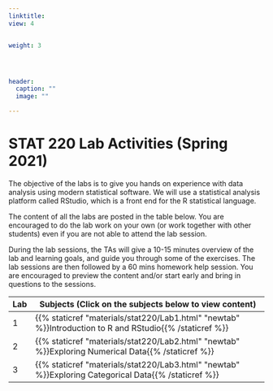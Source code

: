 ```yaml
---
linktitle:    
view: 4


weight: 3




header:
  caption: ""
  image: ""

---
```


# STAT 220 Lab Activities (Spring 2021)

The objective of the labs is to give you hands on experience with data analysis using modern statistical software. We will use a statistical analysis platform called RStudio, which is a front end for the R statistical language.

The content of all the labs are posted in the table below. You are encouraged to do the lab work on your own (or work together with other students) even if you are not able to attend the lab session.

During the lab sessions, the TAs will give a 10-15 minutes overview of the lab and learning goals, and guide you through some of the exercises. The lab sessions are then followed by a 60 mins homework help session. You are encouraged to preview the content and/or start early and bring in questions to the sessions.


Lab | Subjects (Click on the subjects below to view content)
---|---
1| {{% staticref "materials/stat220/Lab1.html" "newtab" %}}Introduction to R and RStudio{{% /staticref %}}
2| {{% staticref "materials/stat220/Lab2.html" "newtab" %}}Exploring Numerical Data{{% /staticref %}}
3| {{% staticref "materials/stat220/Lab3.html" "newtab" %}}Exploring Categorical Data{{% /staticref %}} 

